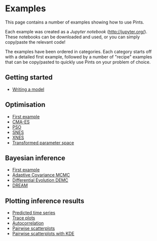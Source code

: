 # Examples

This page contains a number of examples showing how to use Pints.

Each example was created as a _Jupyter notebook_ (http://jupyter.org/).
These notebooks can be downloaded and used, or you can simply copy/paste the
relevant code!

The examples have been ordered in categories.
Each category starts off with a detailed first example, followed by a number of
"recipe" examples that can be copy/pasted to quickly use Pints on your problem
of choice.

## Getting started
- [Writing a model](./writing-a-model.ipynb)

## Optimisation
- [First example](./optimisation-first-example.ipynb)
- [CMA-ES](./optimisation-cmaes.ipynb)
- [PSO](./optimisation-pso.ipynb)
- [SNES](./optimisation-snes.ipynb)
- [XNES](./optimisation-xnes.ipynb)
- [Transformed parameter space](./optimisation-transformed-parameters.ipynb)

## Bayesian inference
- [First example](./inference-first-example.ipynb)
- [Adaptive Covariance MCMC](./inference-adaptive-covariance-mcmc.ipynb)
- [Differential Evolution DEMC](./inference-differential-evolution-mcmc.ipynb)
- [DREAM](./inference-dream-mcmc.ipynb)

## Plotting inference results
- [Predicted time series](./plot-mcmc-predicted-time-series.ipynb)
- [Trace plots](./plot-mcmc-trace-plots.ipynb)
- [Autocorrelation](./plot-mcmc-autocorrelation.ipynb)
- [Pairwise scatterplots](./plot-mcmc-pairwise-scatterplots.ipynb)
- [Pairwise scatterplots with KDE](./plot-mcmc-pairwise-kde-plots.ipynb)
